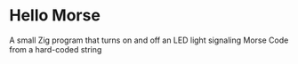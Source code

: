 # Hello Morse

A small Zig program that turns on and off an LED light signaling Morse Code from a hard-coded string

